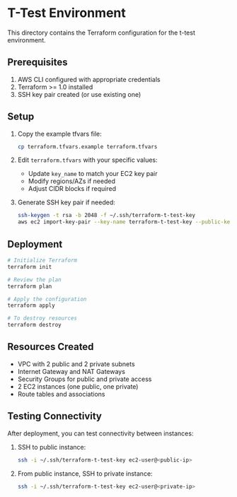 # T-Test Environment

This directory contains the Terraform configuration for the t-test environment.

## Prerequisites

1. AWS CLI configured with appropriate credentials
2. Terraform >= 1.0 installed
3. SSH key pair created (or use existing one)

## Setup

1. Copy the example tfvars file:
   ```bash
   cp terraform.tfvars.example terraform.tfvars
   ```

2. Edit `terraform.tfvars` with your specific values:
   - Update `key_name` to match your EC2 key pair
   - Modify regions/AZs if needed
   - Adjust CIDR blocks if required

3. Generate SSH key pair if needed:
   ```bash
   ssh-keygen -t rsa -b 2048 -f ~/.ssh/terraform-t-test-key
   aws ec2 import-key-pair --key-name terraform-t-test-key --public-key-material fileb://~/.ssh/terraform-t-test-key.pub
   ```

## Deployment

```bash
# Initialize Terraform
terraform init

# Review the plan
terraform plan

# Apply the configuration
terraform apply

# To destroy resources
terraform destroy
```

## Resources Created

- VPC with 2 public and 2 private subnets
- Internet Gateway and NAT Gateways
- Security Groups for public and private access
- 2 EC2 instances (one public, one private)
- Route tables and associations

## Testing Connectivity

After deployment, you can test connectivity between instances:

1. SSH to public instance:
   ```bash
   ssh -i ~/.ssh/terraform-t-test-key ec2-user@<public-ip>
   ```

2. From public instance, SSH to private instance:
   ```bash
   ssh -i ~/.ssh/terraform-t-test-key ec2-user@<private-ip>
   ```